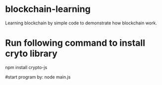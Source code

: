 # blockchain-learning
Learning blockchain by simple code to demonstrate how blockchain work. 

# Run following command to install cryto library
npm install crypto-js

#start program by: 
node main.js


